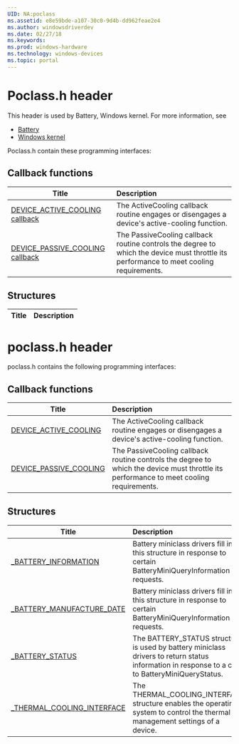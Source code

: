 ```yaml
---
UID: NA:poclass
ms.assetid: e8e59bde-a107-30c0-9d4b-dd962feae2e4
ms.author: windowsdriverdev
ms.date: 02/27/18
ms.keywords: 
ms.prod: windows-hardware
ms.technology: windows-devices
ms.topic: portal
---
```


# Poclass.h header



This header is used by Battery, Windows kernel. For more information, see
- [Battery](../_battery/index.md)
- [Windows kernel](../_kernel/index.md)

Poclass.h contain these programming interfaces:


## Callback functions

| Title   | Description   |
| ---- |:---- |
| [DEVICE_ACTIVE_COOLING callback](nc-poclass-device_active_cooling.md) | The ActiveCooling callback routine engages or disengages a device's active-cooling function. |
| [DEVICE_PASSIVE_COOLING callback](nc-poclass-device_passive_cooling.md) | The PassiveCooling callback routine controls the degree to which the device must throttle its performance to meet cooling requirements. |

## Structures

| Title   | Description   |
| ---- |:----

# poclass.h header



poclass.h contains the following programming interfaces:






## Callback functions
| Title | Description |
| ---- |:---- |
| [DEVICE_ACTIVE_COOLING](nc-poclass-device_active_cooling.md) | The ActiveCooling callback routine engages or disengages a device's active-cooling function. |
| [DEVICE_PASSIVE_COOLING](nc-poclass-device_passive_cooling.md) | The PassiveCooling callback routine controls the degree to which the device must throttle its performance to meet cooling requirements. |


## Structures
| Title | Description |
| ---- |:---- |
| [_BATTERY_INFORMATION](ns-poclass-_battery_information.md) | Battery miniclass drivers fill in this structure in response to certain BatteryMiniQueryInformation requests. |
| [_BATTERY_MANUFACTURE_DATE](ns-poclass-_battery_manufacture_date.md) | Battery miniclass drivers fill in this structure in response to certain BatteryMiniQueryInformation requests. |
| [_BATTERY_STATUS](ns-poclass-_battery_status.md) | The BATTERY_STATUS structure is used by battery miniclass drivers to return status information in response to a call to BatteryMiniQueryStatus. |
| [_THERMAL_COOLING_INTERFACE](ns-poclass-_thermal_cooling_interface.md) | The THERMAL_COOLING_INTERFACE structure enables the operating system to control the thermal management settings of a device. |